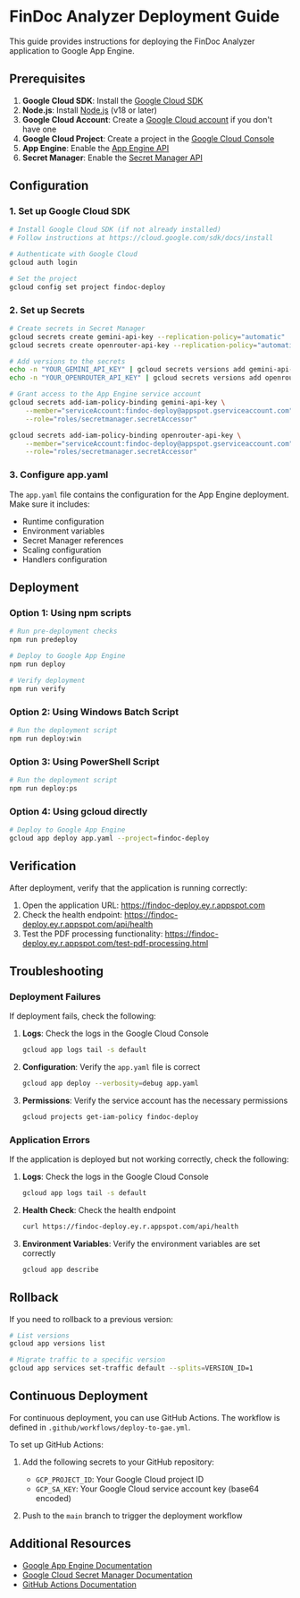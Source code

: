 # FinDoc Analyzer Deployment Guide

This guide provides instructions for deploying the FinDoc Analyzer application to Google App Engine.

## Prerequisites

1. **Google Cloud SDK**: Install the [Google Cloud SDK](https://cloud.google.com/sdk/docs/install)
2. **Node.js**: Install [Node.js](https://nodejs.org/) (v18 or later)
3. **Google Cloud Account**: Create a [Google Cloud account](https://cloud.google.com/) if you don't have one
4. **Google Cloud Project**: Create a project in the [Google Cloud Console](https://console.cloud.google.com/)
5. **App Engine**: Enable the [App Engine API](https://console.cloud.google.com/apis/library/appengine.googleapis.com)
6. **Secret Manager**: Enable the [Secret Manager API](https://console.cloud.google.com/apis/library/secretmanager.googleapis.com)

## Configuration

### 1. Set up Google Cloud SDK

```bash
# Install Google Cloud SDK (if not already installed)
# Follow instructions at https://cloud.google.com/sdk/docs/install

# Authenticate with Google Cloud
gcloud auth login

# Set the project
gcloud config set project findoc-deploy
```

### 2. Set up Secrets

```bash
# Create secrets in Secret Manager
gcloud secrets create gemini-api-key --replication-policy="automatic"
gcloud secrets create openrouter-api-key --replication-policy="automatic"

# Add versions to the secrets
echo -n "YOUR_GEMINI_API_KEY" | gcloud secrets versions add gemini-api-key --data-file=-
echo -n "YOUR_OPENROUTER_API_KEY" | gcloud secrets versions add openrouter-api-key --data-file=-

# Grant access to the App Engine service account
gcloud secrets add-iam-policy-binding gemini-api-key \
    --member="serviceAccount:findoc-deploy@appspot.gserviceaccount.com" \
    --role="roles/secretmanager.secretAccessor"

gcloud secrets add-iam-policy-binding openrouter-api-key \
    --member="serviceAccount:findoc-deploy@appspot.gserviceaccount.com" \
    --role="roles/secretmanager.secretAccessor"
```

### 3. Configure app.yaml

The `app.yaml` file contains the configuration for the App Engine deployment. Make sure it includes:

- Runtime configuration
- Environment variables
- Secret Manager references
- Scaling configuration
- Handlers configuration

## Deployment

### Option 1: Using npm scripts

```bash
# Run pre-deployment checks
npm run predeploy

# Deploy to Google App Engine
npm run deploy

# Verify deployment
npm run verify
```

### Option 2: Using Windows Batch Script

```bash
# Run the deployment script
npm run deploy:win
```

### Option 3: Using PowerShell Script

```bash
# Run the deployment script
npm run deploy:ps
```

### Option 4: Using gcloud directly

```bash
# Deploy to Google App Engine
gcloud app deploy app.yaml --project=findoc-deploy
```

## Verification

After deployment, verify that the application is running correctly:

1. Open the application URL: https://findoc-deploy.ey.r.appspot.com
2. Check the health endpoint: https://findoc-deploy.ey.r.appspot.com/api/health
3. Test the PDF processing functionality: https://findoc-deploy.ey.r.appspot.com/test-pdf-processing.html

## Troubleshooting

### Deployment Failures

If deployment fails, check the following:

1. **Logs**: Check the logs in the Google Cloud Console
   ```bash
   gcloud app logs tail -s default
   ```

2. **Configuration**: Verify the `app.yaml` file is correct
   ```bash
   gcloud app deploy --verbosity=debug app.yaml
   ```

3. **Permissions**: Verify the service account has the necessary permissions
   ```bash
   gcloud projects get-iam-policy findoc-deploy
   ```

### Application Errors

If the application is deployed but not working correctly, check the following:

1. **Logs**: Check the logs in the Google Cloud Console
   ```bash
   gcloud app logs tail -s default
   ```

2. **Health Check**: Check the health endpoint
   ```bash
   curl https://findoc-deploy.ey.r.appspot.com/api/health
   ```

3. **Environment Variables**: Verify the environment variables are set correctly
   ```bash
   gcloud app describe
   ```

## Rollback

If you need to rollback to a previous version:

```bash
# List versions
gcloud app versions list

# Migrate traffic to a specific version
gcloud app services set-traffic default --splits=VERSION_ID=1
```

## Continuous Deployment

For continuous deployment, you can use GitHub Actions. The workflow is defined in `.github/workflows/deploy-to-gae.yml`.

To set up GitHub Actions:

1. Add the following secrets to your GitHub repository:
   - `GCP_PROJECT_ID`: Your Google Cloud project ID
   - `GCP_SA_KEY`: Your Google Cloud service account key (base64 encoded)

2. Push to the `main` branch to trigger the deployment workflow

## Additional Resources

- [Google App Engine Documentation](https://cloud.google.com/appengine/docs)
- [Google Cloud Secret Manager Documentation](https://cloud.google.com/secret-manager/docs)
- [GitHub Actions Documentation](https://docs.github.com/en/actions)
